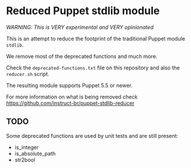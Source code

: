 # Reduced Puppet stdlib module

*WARNING: This is VERY experimental and VERY opinionated*

This is an attempt to reduce the footprint of the traditional Puppet module `stdlib`.

We remove most of the deprecated functions and much more.

Check the `deprecated-functions.txt` file on this repository and also the `reducer.sh` script.

The resulting module supports Puppet 5.5 or newer.

For more information on what is being removed check https://github.com/instruct-br/puppet-stdlib-reducer

## TODO

Some deprecated functions are used by unit tests and are still present:

* is_integer
* is_absolute_path
* str2bool

